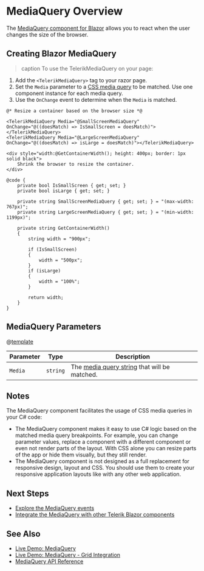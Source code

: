 
# MediaQuery Overview

The <a href = "https://www.telerik.com/blazor-ui/mediaquery" target="_blank">MediaQuery component for Blazor</a> allows you to react when the user changes the size of the browser.

## Creating Blazor MediaQuery

>caption To use the TelerikMediaQuery on your page:

1. Add the `<TelerikMediaQuery>` tag to your razor page.
1. Set the `Media` parameter to a <a href="https://developer.mozilla.org/en-US/docs/Web/CSS/Media_Queries/Using_media_queries" target="_blank">CSS media query</a> to be matched. Use one component instance for each media query.
1. Use the `OnChange` event to determine when the `Media` is matched.

````RAZOR
@* Resize a container based on the browser size *@

<TelerikMediaQuery Media="@SmallScreenMediaQuery" OnChange="@((doesMatch) => IsSmallScreen = doesMatch)"></TelerikMediaQuery>
<TelerikMediaQuery Media="@LargeScreenMediaQuery" OnChange="@((doesMatch) => isLarge = doesMatch)"></TelerikMediaQuery>

<div style="width:@GetContainerWidth(); height: 400px; border: 1px solid black">
    Shrink the browser to resize the container.
</div>

@code {
    private bool IsSmallScreen { get; set; }
    private bool isLarge { get; set; }

    private string SmallScreenMediaQuery { get; set; } = "(max-width: 767px)";
    private string LargeScreenMediaQuery { get; set; } = "(min-width: 1199px)";

    private string GetContainerWidth()
    {
        string width = "900px";

        if (IsSmallScreen)
        {
            width = "500px";
        }
        if (isLarge)
        {
            width = "100%";
        }

        return width;
    }
} 
````

## MediaQuery Parameters

@[template](/_contentTemplates/common/parameters-table-styles.md#table-layout)

| Parameter | Type | Description |
|---|---|---|
| `Media` | `string` | The <a href="https://developer.mozilla.org/en-US/docs/Web/CSS/Media_Queries/Using_media_queries" target="_blank">media query string</a> that will be matched. |

## Notes

The MediaQuery component facilitates the usage of CSS media queries in your C# code:

* The MediaQuery component makes it easy to use C# logic based on the matched media query breakpoints. For example, you can change parameter values, replace a component with a different component or even not render parts of the layout. With CSS alone you can resize parts of the app or hide them visually, but they still render.
* The MediaQuery component is not designed as a full replacement for responsive design, layout and CSS. You should use them to create your responsive application layouts like with any other web application.

## Next Steps

* [Explore the MediaQuery events](slug:mediaquery-events)
* [Integrate the MediaQuery with other Telerik Blazor components](slug:mediaquery-integration)

## See Also

* [Live Demo: MediaQuery](https://demos.telerik.com/blazor-ui/mediaquery/overview)
* [Live Demo: MediaQuery - Grid Integration](https://demos.telerik.com/blazor-ui/mediaquery/grid-integration)
* [MediaQuery API Reference](slug:Telerik.Blazor.Components.TelerikMediaQuery)

